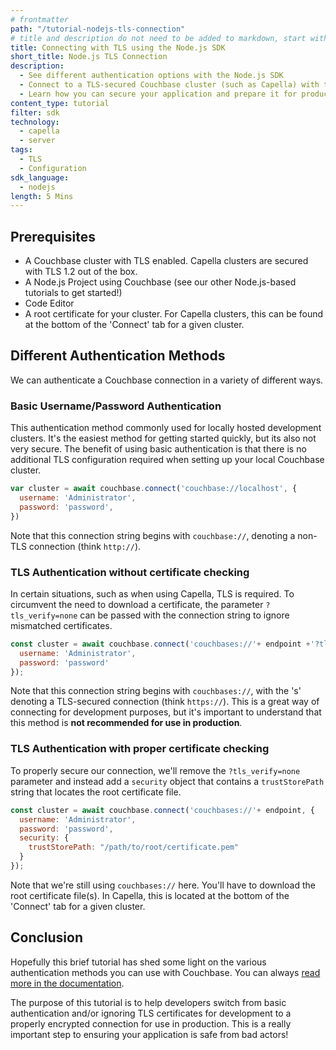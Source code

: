 ```yaml
---
# frontmatter
path: "/tutorial-nodejs-tls-connection"
# title and description do not need to be added to markdown, start with H2 (##)
title: Connecting with TLS using the Node.js SDK
short_title: Node.js TLS Connection
description:
  - See different authentication options with the Node.js SDK
  - Connect to a TLS-secured Couchbase cluster (such as Capella) with the root certificate 
  - Learn how you can secure your application and prepare it for production
content_type: tutorial
filter: sdk
technology:
  - capella
  - server
tags:
  - TLS
  - Configuration
sdk_language:
  - nodejs
length: 5 Mins
---
```


## Prerequisites
- A Couchbase cluster with TLS enabled. Capella clusters are secured with TLS 1.2 out of the box.
- A Node.js Project using Couchbase (see our other Node.js-based tutorials to get started!)
- Code Editor
- A root certificate for your cluster. For Capella clusters, this can be found at the bottom of the 'Connect' tab for a given cluster.

## Different Authentication Methods
We can authenticate a Couchbase connection in a variety of different ways.

### Basic Username/Password Authentication
This authentication method commonly used for locally hosted development clusters. It's the easiest method for getting started quickly, but its also not very secure. The benefit of using basic authentication is that there is no additional TLS configuration required when setting up your local Couchbase cluster.
```js
var cluster = await couchbase.connect('couchbase://localhost', {
  username: 'Administrator',
  password: 'password',
})
```
Note that this connection string begins with `couchbase://`, denoting a non-TLS connection (think `http://`).

### TLS Authentication without certificate checking
In certain situations, such as when using Capella, TLS is required. To circumvent the need to download a certificate, the parameter `?tls_verify=none` can be passed with the connection string to ignore mismatched certificates.
```js
const cluster = await couchbase.connect('couchbases://'+ endpoint +'?tls_verify=none', {
  username: 'Administrator',
  password: 'password'
});
```
Note that this connection string begins with `couchbases://`, with the 's' denoting a TLS-secured connection (think `https://`). This is a great way of connecting for development purposes, but it's important to understand that this method is **not recommended for use in production**. 

### TLS Authentication with proper certificate checking
To properly secure our connection, we'll remove the `?tls_verify=none` parameter and instead add a `security` object that contains a `trustStorePath` string that locates the root certificate file.
```js
const cluster = await couchbase.connect('couchbases://'+ endpoint, {
  username: 'Administrator',
  password: 'password',
  security: {
    trustStorePath: "/path/to/root/certificate.pem"
  }
});
```
Note that we're still using `couchbases://` here. You'll have to download the root certificate file(s). In Capella, this is located at the bottom of the 'Connect' tab for a given cluster. 


## Conclusion
Hopefully this brief tutorial has shed some light on the various authentication methods you can use with Couchbase. You can always [read more in the documentation](https://docs.couchbase.com/nodejs-sdk/current/howtos/sdk-authentication.html#authenticating-a-node-js-client-by-certificate).

The purpose of this tutorial is to help developers switch from basic authentication and/or ignoring TLS certificates for development to a properly encrypted connection for use in production. This is a really important step to ensuring your application is safe from bad actors! 

